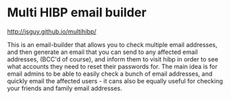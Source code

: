 # Multi HIBP email builder

http://jsguy.github.io/multihibp/

This is an email-builder that allows you to check multiple email addresses, and then generate an email that you can send to any affected email addresses, (BCC'd of course), and inform them to visit hibp in order to see what accounts they need to reset their passwords for. The main idea is for email admins to be able to easily check a bunch of email addresses, and quickly email the affected users - it cans also be equally useful for checking your friends and family email addresses.

